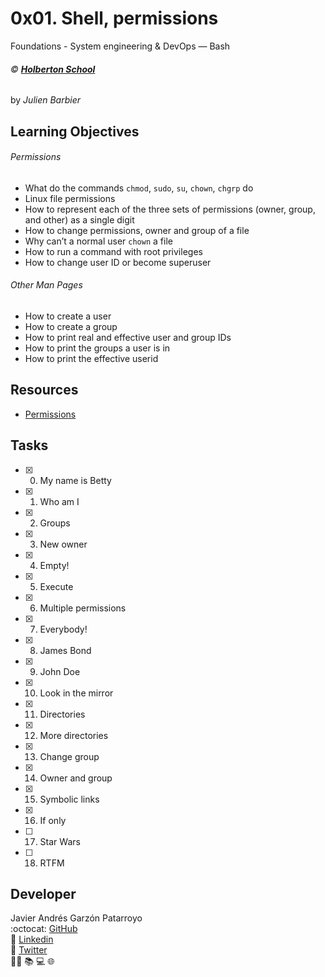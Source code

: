 # 0x01. Shell, permissions
Foundations - System engineering & DevOps ― Bash

###### :copyright: **[Holberton School](https://www.holbertonschool.com/)**
by _Julien Barbier_

## Learning Objectives
###### Permissions
* What do the commands ```chmod```, ```sudo```, ```su```, ```chown```, ```chgrp``` do
* Linux file permissions
* How to represent each of the three sets of permissions (owner, group, and other) as a single digit
* How to change permissions, owner and group of a file
* Why can’t a normal user ```chown``` a file
* How to run a command with root privileges
* How to change user ID or become superuser
###### Other Man Pages
* How to create a user
* How to create a group
* How to print real and effective user and group IDs
* How to print the groups a user is in
* How to print the effective userid

## Resources
* [Permissions](http://linuxcommand.org/lc3_lts0090.php)

## Tasks
* [x] 0. My name is Betty
* [x] 1. Who am I
* [x] 2. Groups
* [x] 3. New owner
* [x] 4. Empty!
* [x] 5. Execute
* [x] 6. Multiple permissions
* [x] 7. Everybody!
* [x] 8. James Bond
* [x] 9. John Doe
* [x] 10. Look in the mirror
* [x] 11. Directories
* [x] 12. More directories
* [x] 13. Change group
* [x] 14. Owner and group
* [x] 15. Symbolic links
* [x] 16. If only
* [ ] 17. Star Wars
* [ ] 18. RTFM

## Developer
Javier Andrés Garzón Patarroyo  
:octocat: [GitHub](https://github.com/javierandresgp/)  
:link: [Linkedin](https://www.linkedin.com/in/javierandresgp/)  
:link: [Twitter](https://twitter.com/javierandresgp0)  
:man_technologist: :books: :computer: :globe_with_meridians:
